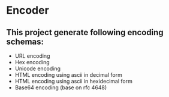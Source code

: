 # Encoder

## This project generate following encoding schemas:
  - URL encoding
  - Hex encoding
  - Unicode encoding
  - HTML encoding using ascii in decimal form
  - HTML encoding using ascii in hexidecimal form
  - Base64 encoding (base on rfc 4648)
